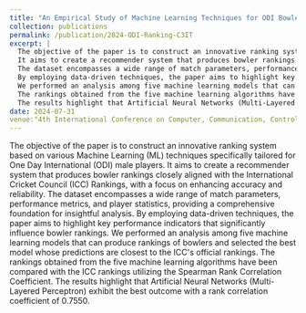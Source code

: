 ```yaml
---
title: "An Empirical Study of Machine Learning Techniques for ODI Bowler Performance Evaluation"
collection: publications
permalink: /publication/2024-ODI-Ranking-C3IT
excerpt: |
  The objective of the paper is to construct an innovative ranking system based on various Machine Learning (ML) techniques specifically tailored for One Day International (ODI) male players.
  It aims to create a recommender system that produces bowler rankings closely aligned with the International Cricket Council (ICC) Rankings, with a focus on enhancing accuracy and reliability.
  The dataset encompasses a wide range of match parameters, performance metrics, and player statistics, providing a comprehensive foundation for insightful analysis.
  By employing data-driven techniques, the paper aims to highlight key performance indicators that significantly influence bowler rankings.
  We performed an analysis among five machine learning models that can produce rankings of bowlers and selected the best model whose predictions are closest to the ICC's official rankings.
  The rankings obtained from the five machine learning algorithms have been compared with the ICC rankings utilizing the Spearman Rank Correlation Coefficient.
  The results highlight that Artificial Neural Networks (Multi-Layered Perceptron) exhibit the best outcome with a rank correlation coefficient of 0.7550.
date: 2024-07-31
venue:"4th International Conference on Computer, Communication, Control and Information System"
---
```

The objective of the paper is to construct an innovative ranking system based on various Machine Learning (ML) techniques specifically tailored for One Day International (ODI) male players.
It aims to create a recommender system that produces bowler rankings closely aligned with the International Cricket Council (ICC) Rankings, with a focus on enhancing accuracy and reliability.
The dataset encompasses a wide range of match parameters, performance metrics, and player statistics, providing a comprehensive foundation for insightful analysis.
By employing data-driven techniques, the paper aims to highlight key performance indicators that significantly influence bowler rankings.
We performed an analysis among five machine learning models that can produce rankings of bowlers and selected the best model whose predictions are closest to the ICC's official rankings.
The rankings obtained from the five machine learning algorithms have been compared with the ICC rankings utilizing the Spearman Rank Correlation Coefficient.
The results highlight that Artificial Neural Networks (Multi-Layered Perceptron) exhibit the best outcome with a rank correlation coefficient of 0.7550.

